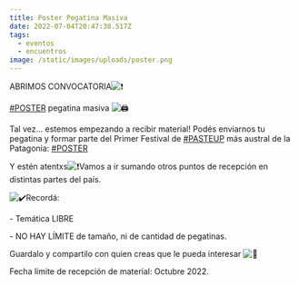 ```yaml
---
title: Poster Pegatina Masiva
date: 2022-07-04T20:47:38.517Z
tags:
  - eventos
  - encuentros
image: /static/images/uploads/poster.png
---
```

ABRIMOS CONVOCATORIA![❗](https://static.xx.fbcdn.net/images/emoji.php/v9/t50/1/16/2757.png)

[\#POSTER](https://www.facebook.com/hashtag/poster?__eep__=6&__cft__[0]=AZVRPrrSCBQyeYj6HWKBDIVnvEeiBcSHzHN0XbDs-oE6PPU-ZSWivFEqfezxvmviHJuYJVgDW3mtQSdnygh4bIb-i3lvfr_wLsoEdh0jlYfBX2FCIAGm3IfC_4PwS4945PXHv3SSlql0u2KoYefXjWaqFuapfALkWpps23qVcSC7rriiFffddzcJwb4h9MIyoUg&__tn__=*NK-R) pegatina masiva ![🖨️](https://static.xx.fbcdn.net/images/emoji.php/v9/t4/1/16/1f5a8.png)

Tal vez... estemos empezando a recibir material! Podés enviarnos tu pegatina y formar parte del Primer Festival de [\#PASTEUP](https://www.facebook.com/hashtag/pasteup?__eep__=6&__cft__[0]=AZVRPrrSCBQyeYj6HWKBDIVnvEeiBcSHzHN0XbDs-oE6PPU-ZSWivFEqfezxvmviHJuYJVgDW3mtQSdnygh4bIb-i3lvfr_wLsoEdh0jlYfBX2FCIAGm3IfC_4PwS4945PXHv3SSlql0u2KoYefXjWaqFuapfALkWpps23qVcSC7rriiFffddzcJwb4h9MIyoUg&__tn__=*NK-R) más austral de la Patagonia: [\#POSTER](https://www.facebook.com/hashtag/poster?__eep__=6&__cft__[0]=AZVRPrrSCBQyeYj6HWKBDIVnvEeiBcSHzHN0XbDs-oE6PPU-ZSWivFEqfezxvmviHJuYJVgDW3mtQSdnygh4bIb-i3lvfr_wLsoEdh0jlYfBX2FCIAGm3IfC_4PwS4945PXHv3SSlql0u2KoYefXjWaqFuapfALkWpps23qVcSC7rriiFffddzcJwb4h9MIyoUg&__tn__=*NK-R)

Y estén atentxs![❗](https://static.xx.fbcdn.net/images/emoji.php/v9/t50/1/16/2757.png)Vamos a ir sumando otros puntos de recepción en distintas partes del país.

![✔️](https://static.xx.fbcdn.net/images/emoji.php/v9/t51/1/16/2714.png)Recordá:

\- Temática LIBRE

\- NO HAY LÍMITE de tamaño, ni de cantidad de pegatinas.

Guardalo y compartilo con quien creas que le pueda interesar ![📨](https://static.xx.fbcdn.net/images/emoji.php/v9/t3f/1/16/1f4e8.png)

Fecha límite de recepción de material: Octubre 2022.